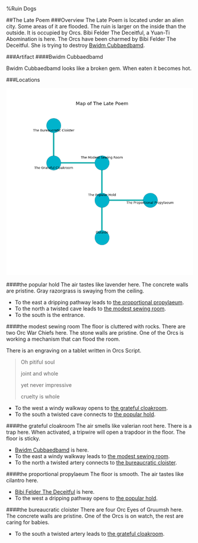 %Ruin Dogs

##The Late Poem
###Overview
The Late Poem is located under an alien city. Some areas of it are flooded. The ruin is larger on the inside than the outside. It is occupied by Orcs. <a name="Bibi-Felder-The-Deceitful"></a>Bibi Felder The Deceitful, a Yuan-Ti Abomination is here. The Orcs have been charmed by Bibi Felder The Deceitful. She  is trying to destroy [Bwidm Cubbaedbamd](#Bwidm-Cubbaedbamd). 



###Artifact
####<a name="Bwidm-Cubbaedbamd"></a>Bwidm Cubbaedbamd


Bwidm Cubbaedbamd looks like a broken gem. When eaten it becomes hot. 





###Locations


![](../v2/images/The-Late-Poem.png)

####<a name="the-popular-hold"></a>the popular hold
The air tastes like lavender here. The concrete walls are pristine. Gray razorgrass is swaying from the ceiling. 



* To the east a dripping pathway leads to [the proportional propylaeum](#the-proportional-propylaeum).
* To the north a twisted cave leads to [the modest sewing room](#the-modest-sewing-room).
* To the south is the entrance.


####<a name="the-modest-sewing-room"></a>the modest sewing room
The floor is cluttered with rocks. There are two Orc War Chiefs here. The stone walls are pristine. One of the Orcs is working a mechanism that can flood the room. 

There is an engraving on a tablet written in Orcs Script. 

> Oh pitiful soul
>
> joint and whole
>
> yet never impressive
>
> cruelty is whole
>


* To the west a windy walkway opens to [the grateful cloakroom](#the-grateful-cloakroom).
* To the south a twisted cave connects to [the popular hold](#the-popular-hold).


####<a name="the-grateful-cloakroom"></a>the grateful cloakroom
The air smells like valerian root here. There is a trap here. When activated, a tripwire will open a trapdoor in the floor. The floor is sticky. 



* [Bwidm Cubbaedbamd](#Bwidm-Cubbaedbamd) is here.
* To the east a windy walkway leads to [the modest sewing room](#the-modest-sewing-room).
* To the north a twisted artery connects to [the bureaucratic cloister](#the-bureaucratic-cloister).


####<a name="the-proportional-propylaeum"></a>the proportional propylaeum
The floor is smooth. The air tastes like cilantro here. 



* [Bibi Felder The Deceitful](#Bibi-Felder-The-Deceitful) is here.
* To the west a dripping pathway opens to [the popular hold](#the-popular-hold).


####<a name="the-bureaucratic-cloister"></a>the bureaucratic cloister
There are four Orc Eyes of Gruumsh here. The concrete walls are pristine. One of the Orcs is on watch, the rest are caring for babies. 



* To the south a twisted artery leads to [the grateful cloakroom](#the-grateful-cloakroom).


